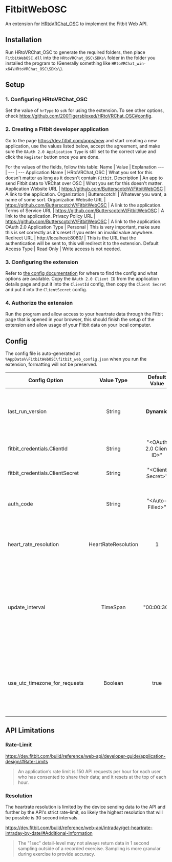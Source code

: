 # FitbitWebOSC
An extension for [HRtoVRChat_OSC](https://github.com/200Tigersbloxed/HRtoVRChat_OSC) to implement the Fitbit Web API.

## Installation
Run HRtoVRChat_OSC to generate the required folders, then place `FitbitWebOSC.dll` into the `HRtoVRChat_OSC\SDKs\` folder in the folder you installed the program to (Generally something like `HRtoVRChat_win-x64\HRtoVRChat_OSC\SDKs\`).

## Setup
### 1. Configuring HRtoVRChat_OSC
Set the value of `hrType` to `sdk` for using the extension. To see other options, check <https://github.com/200Tigersbloxed/HRtoVRChat_OSC#config>.

### 2. Creating a Fitbit developer application
Go to the page <https://dev.fitbit.com/apps/new> and start creating a new application, use the values listed below, accept the agreement, and make sure the `OAuth 2.0 Application Type` is still set to the correct value and click the `Register` button once you are done.

For the values of the fields, follow this table:
Name | Value | Explanation
--- | --- | ---
Application Name | HRtoVRChat_OSC | What you set for this doesn't matter as long as it doesn't contain `Fitbit`.
Description | An app to send Fitbit data to VRChat over OSC | What you set for this doesn't matter.
Application Website URL | https://github.com/ButterscotchV/FitbitWebOSC | A link to the application.
Organization | Butterscotch! | Whatever you want, a name of some sort.
Organization Website URL | https://github.com/ButterscotchV/FitbitWebOSC | A link to the application.
Terms of Service URL | https://github.com/ButterscotchV/FitbitWebOSC | A link to the application.
Privacy Policy URL | https://github.com/ButterscotchV/FitbitWebOSC | A link to the application.
OAuth 2.0 Application Type | Personal | This is very important, make sure this is set correctly as it's reset if you enter an invalid value anywhere.
Redirect URL | http://localhost:8080/ | This is the URL that the authentication will be sent to, this will redirect it to the extension.
Default Access Type | Read Only | Write access is not needed.

### 3. Configuring the extension
Refer to [the config documentation](#Config) for where to find the config and what options are available. Copy the `OAuth 2.0 Client ID` from the application details page and put it into the `ClientId` config, then copy the `Client Secret` and put it into the `ClientSecret` config.

### 4. Authorize the extension
Run the program and allow access to your heartrate data through the Fitbit page that is opened in your browser, this should finish the setup of the extension and allow usage of your Fitbit data on your local computer.

## Config
The config file is auto-generated at `%AppData%\FitbitWebOSC\fitbit_web_config.json` when you run the extension, formatting will not be preserved.

Config Option | Value Type | Default Value | Description
--- | :---: | :---: | ---
last_run_version | String | **Dynamic** | The last version of the extension that was run (for information purposes only).
fitbit_credentials.ClientId | String | "\<OAuth 2.0 Client ID\>" | The Fitbit application OAuth 2.0 Client ID.
fitbit_credentials.ClientSecret | String | "\<Client Secret\>" | The Fitbit application Client Secret.
auth_code | String | "\<Auto-Filled\>" | The Fitbit OAuth 2.0 authentication code, this is automatically managed.
heart_rate_resolution | HeartRateResolution | 1 | The resolution of the heartrate data, `1` is one second, `2` is one minute.
update_interval | TimeSpan | "00:00:30" | The time between heart rate data requests, the format is `hh:mm:ss`, the minimum recommended value is 30 seconds because of the [API rate-limit](#Rate-Limit).
use_utc_timezone_for_requests | Boolean | true | Whether to use UTC for requests, otherwise your local timezone is used, setting this to `false` may cause issues.

## API Limitations
### Rate-Limit
<https://dev.fitbit.com/build/reference/web-api/developer-guide/application-design/#Rate-Limits>
> An application’s rate limit is 150 API requests per hour for each user who has consented to share their data; and it resets at the top of each hour.

### Resolution
The heartrate resolution is limited by the device sending data to the API and further by the API's strict rate-limit, so likely the highest resolution that will be possible is 30 second intervals.

<https://dev.fitbit.com/build/reference/web-api/intraday/get-heartrate-intraday-by-date/#Additional-Information>
> The "1sec" detail-level may not always return data in 1 second sampling outside of a recorded exercise. Sampling is more granular during exercise to provide accuracy.
